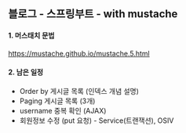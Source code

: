 ## 블로그 - 스프링부트 - with mustache

#### 1. 머스태치 문법
https://mustache.github.io/mustache.5.html

#### 2. 남은 일정
- Order by 게시글 목록 (인덱스 개념 설명)
- Paging 게시글 목록 (3개)
- username 중복 확인 (AJAX)
- 회원정보 수정 (put 요청) - Service(트랜잭션), OSIV
